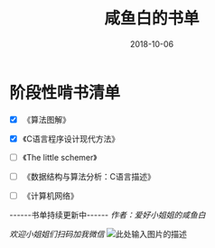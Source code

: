 ﻿---
title: '咸鱼白的书单'
date: 2018-10-06 
tags: [书单]

---
# **阶段性啃书清单**
- [x] 《算法图解》
- [x] 《C语言程序设计现代方法》
- [ ] 《The little schemer》
- [ ] 《数据结构与算法分析：C语言描述》
- [ ] 《计算机网络》


  <!--more-->
------书单持续更新中------
*作者：爱好小姐姐的咸鱼白*

*欢迎小姐姐们扫码加我微信*
![此处输入图片的描述][2]

  [2]: http://xclwt-blog-image.oss-cn-hangzhou.aliyuncs.com/18-10-1/80219838.jpg



